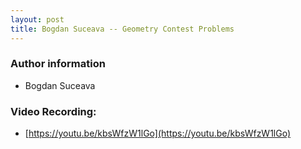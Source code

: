```yaml
---
layout: post
title: Bogdan Suceava -- Geometry Contest Problems
---
```


### Author information
* Bogdan Suceava

### Video Recording:

* [https://youtu.be/kbsWfzW1lGo](https://youtu.be/kbsWfzW1lGo)


